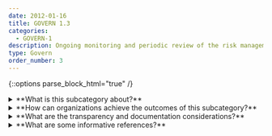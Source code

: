 ```yaml
---
date: 2012-01-16
title: GOVERN 1.3
categories:
  - GOVERN-1
description: Ongoing monitoring and periodic review of the risk management process and its outcomes are planned, with organizational roles and responsibilities clearly defined.
type: Govern
order_number: 3
---
```

{::options parse_block_html="true" /}


<details>
<summary markdown="span">**What is this subcategory about?**</summary>
<br>
Clear policies and procedures are necessary to communicate roles and responsibilities for the Map, Measure and Manage functions across the AI lifecycle.

Standardized documentation can operationalize how organizational AI risk management processes are implemented and recorded. Systematizing documentation can also enhance accountability efforts. By adding their contact information to a work product document, AI actors can improve communication, increase ownership of work products, and potentially enhance consideration of product quality. Documentation may generate downstream benefits related to improved system replicability and robustness. Proper documentation storage and access procedures allow for quick retrieval of critical information during a negative incident.

</details>

<details>
<summary markdown="span">**How can organizations achieve the outcomes of this subcategory?**</summary>
* Establish and regularly review documentation policies that address information related to:
    * AI actor contact information
    * Business justification
    * Scope and usage
    * Assumptions and limitations
    * Description of training data
    * Algorithmic methodology
    * Evaluated alternative approaches
    * Description of output data
    * Testing and validation results
    * Down- and up-stream dependencies
    * Plans for deployment, monitoring, and change management
    * Stakeholder engagement plans
* Verify documentation policies for AI systems are standardized across the organization and up to date.
* Establish policies for a model documentation inventory system and regularly review its completeness, usability, and efficacy.
* Establish mechanisms to regularly review the efficacy of risk management processes.
* Identify AI actors responsible for evaluating efficacy of risk management processes and approaches, and for course-correction based on results.


</details>

<details>
<summary markdown="span">**What are the transparency and documentation considerations?**</summary>
<br>
Column G goes here.

</details>

<details>
<summary markdown="span">**What are some informative references?**</summary>
<br>
Bd. Governors Fed. Rsrv. Sys., Supervisory Guidance on Model Risk Management, SR Letter 11-7 (Apr. 4, 2011).

Off. Comptroller Currency, Comptroller’s Handbook: Model Risk Management (Aug. 2021), https://ww w.occ.gov/publications-and-resources/publications/comptrollers-handbook/files/model-risk-management /index-model-risk-management.html.

Margaret Mitchell et al., “Model Cards for Model Reporting." Proceedings of 2019 FATML Conference, available at https://arxiv.org/pdf/1810.03993.pdf.

Timnit Gebru et al., “Datasheets for Datasets,” Communications of the ACM 64, No. 12, 2021, available at https://arxiv.org/pdf/1803.09010.pdf.

Bender, E. M., Friedman, B. & McMillan-Major, A.,  (2022). A Guide for Writing Data Statements for Natural Language Processing. University of Washington.  Accessed July 14, 2022. .https://techpolicylab.uw.edu/wp-content/uploads/2021/11/Data_Statements_Guide_V2.pdf

M. Arnold, R. K. E. Bellamy, M. Hind, et al. FactSheets: Increasing trust in AI services through supplier's declarations of conformity. IBM Journal of Research and Development 63, 4/5 (July-September 2019), 6:1-6:13. https://ieeexplore.ieee.org/document/8843893

John Richards, David Piorkowski, Michael Hind, et al. A Human-Centered Methodology for Creating AI FactSheets. Bulletin of the IEEE Computer Society Technical Committee on Data Engineering. Available at http://sites.computer.org/debull/A21dec/p47.pdf

OECD (2022), "OECD Framework for the Classification of AI systems", OECD Digital Economy Papers, No. 323, OECD Publishing, Paris, https://doi.org/10.1787/cb6d9eca-en.

</details>
